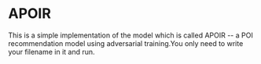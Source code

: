 # APOIR

This is a simple implementation of the model which is called APOIR -- a POI recommendation model using adversarial training.You only need to write your filename in it and run.
